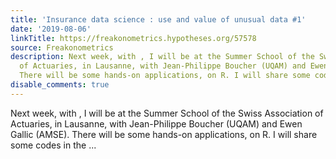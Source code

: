 ```yaml
---
title: 'Insurance data science : use and value of unusual data #1'
date: '2019-08-06'
linkTitle: https://freakonometrics.hypotheses.org/57578
source: Freakonometrics
description: Next week, with , I will be at the Summer School of the Swiss Association
  of Actuaries, in Lausanne, with Jean-Philippe Boucher (UQAM) and Ewen Gallic (AMSE).
  There will be some hands-on applications, on R. I will share some codes in the ...
disable_comments: true
---
```

Next week, with , I will be at the Summer School of the Swiss Association of Actuaries, in Lausanne, with Jean-Philippe Boucher (UQAM) and Ewen Gallic (AMSE). There will be some hands-on applications, on R. I will share some codes in the ...
